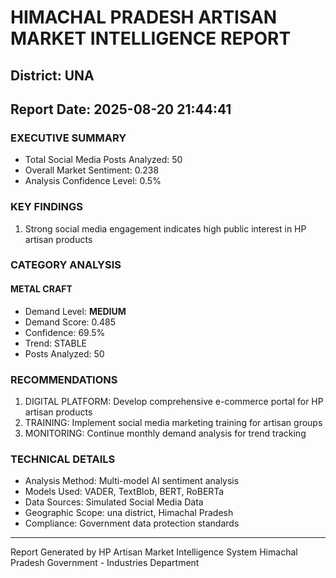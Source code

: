 # HIMACHAL PRADESH ARTISAN MARKET INTELLIGENCE REPORT
## District: UNA
## Report Date: 2025-08-20 21:44:41

### EXECUTIVE SUMMARY
- Total Social Media Posts Analyzed: 50
- Overall Market Sentiment: 0.238
- Analysis Confidence Level: 0.5%

### KEY FINDINGS
1. Strong social media engagement indicates high public interest in HP artisan products

### CATEGORY ANALYSIS

#### METAL CRAFT
- Demand Level: **MEDIUM**
- Demand Score: 0.485
- Confidence: 69.5%
- Trend: STABLE
- Posts Analyzed: 50

### RECOMMENDATIONS
1. DIGITAL PLATFORM: Develop comprehensive e-commerce portal for HP artisan products
2. TRAINING: Implement social media marketing training for artisan groups
3. MONITORING: Continue monthly demand analysis for trend tracking

### TECHNICAL DETAILS
- Analysis Method: Multi-model AI sentiment analysis
- Models Used: VADER, TextBlob, BERT, RoBERTa
- Data Sources: Simulated Social Media Data
- Geographic Scope: una district, Himachal Pradesh
- Compliance: Government data protection standards

---
Report Generated by HP Artisan Market Intelligence System
Himachal Pradesh Government - Industries Department
